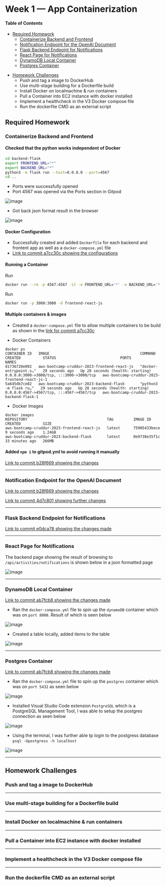 # Week 1 — App Containerization

#### Table of Contents

+ [Required Homework](#required-homework)
  - [Containerize Backend and Frontend](#containerize-backend-and-frontend)
  - [Notification Endpoint for the OpenAI Document](#notification-endpoint-for-the-openai-document)
  - [Flask Backend Endpoint for Notifications](#flask-backend-endpoint-for-notifications)
  - [React Page for Notifications](#react-page-for-notifications)
  - [DynamoDB Local Container](#dynamodb-local-container)
  - [Postgres Container](#postgres-container)
      
* [Homework Challenges](#homework-challenges)
  - Push and tag a image to DockerHub
  - Use multi-stage building for a Dockerfile build
  - Install Docker on localmachine & run containers
  - Pull a Container into EC2 instance with docker installed
  - Implement a healthcheck in the V3 Docker compose file
  - Run the dockerfile CMD as an external script


## Required Homework

### Containerize Backend and Frontend

#### Checked that the python works independent of Docker

```sh
cd backend-flask
export FRONTEND_URL="*"
export BACKEND_URL="*"
python3 -m flask run --host=0.0.0.0 --port=4567
cd ..
```
- Ports were successfully opened
- Port 4567 was opened via the Ports section in Gitpod

![image](https://user-images.githubusercontent.com/37842433/221377301-dfd32abb-815f-48ba-9e83-883954d28ed4.png)

- Got back json format result in the browser

![image](https://user-images.githubusercontent.com/37842433/221377331-5ecb2ba1-6ef9-47e9-b1b6-fe9302f152f3.png)



#### Docker Configuration

- Successfully created and added `Dockerfile` for each backend and frontent app as well as a `docker-compose.yml` file
- [Link to commit a7cc30c showing the configurations](https://github.com/morpheus04/aws-bootcamp-cruddur-2023/commit/a7cc30c9d6ba894936bb74693756dba37864258d?diff=split)


#### Running a Container

Run 
```sh
docker run --rm -p 4567:4567 -it -e FRONTEND_URL='*' -e BACKEND_URL='*' backend-flask
```

Run 
```sh
docker run -p 3000:3000 -d frontend-react-js
```

#### Multiple containers & images

- Created a `docker-compose.yml` file to allow multiple containers to be build as shown in the [link for commit a7cc30c](https://github.com/morpheus04/aws-bootcamp-cruddur-2023/commit/a7cc30c9d6ba894936bb74693756dba37864258d?diff=split)

- Docker Containers
```
docker ps
CONTAINER ID   IMAGE                                         COMMAND                  CREATED          STATUS                             PORTS                                       NAMES
d1736720e092   aws-bootcamp-cruddur-2023-frontend-react-js   "docker-entrypoint.s…"   29 seconds ago   Up 28 seconds (health: starting)   0.0.0.0:3000->3000/tcp, :::3000->3000/tcp   aws-bootcamp-cruddur-2023-frontend-react-js-1
5a645db7ce82   aws-bootcamp-cruddur-2023-backend-flask       "python3 -m flask ru…"   29 seconds ago   Up 28 seconds (health: starting)   0.0.0.0:4567->4567/tcp, :::4567->4567/tcp   aws-bootcamp-cruddur-2023-backend-flask-1
```

- Docker Images
```
docker images
REPOSITORY                                    TAG         IMAGE ID       CREATED          SIZE
aws-bootcamp-cruddur-2023-frontend-react-js   latest      75905433bece   9 seconds ago    1.24GB
aws-bootcamp-cruddur-2023-backend-flask       latest      0e9738e35f1c   33 minutes ago   266MB
```

#### Added `npm i` to gitpod.yml to avoid running it manually
[Link to commit b28f669 showing the changes](https://github.com/morpheus04/aws-bootcamp-cruddur-2023/commit/b28f6692175d3dbbb6bd8f058cee1310ff27b9c4?diff=split)

---

### Notification Endpoint for the OpenAI Document
[Link to commit b28f669 showing the changes](https://github.com/morpheus04/aws-bootcamp-cruddur-2023/commit/b28f6692175d3dbbb6bd8f058cee1310ff27b9c4?diff=split2)


[Link to commit 4d7c801 showing further changes](https://github.com/morpheus04/aws-bootcamp-cruddur-2023/commit/4d7c8016b869331f7243b1642a59f577e8177551?diff=split)

---

### Flask Backend Endpoint for Notifications
[Link to commit e0dca78 showing the changes made](https://github.com/morpheus04/aws-bootcamp-cruddur-2023/commit/e0dca78d60a2b78f538c7a1958251c8e51de7369?diff=split)

---

### React Page for Notifications

The backend page showing the result of browsing to `/api/activities/notifications` is shown below in a json formatted page

![image](https://user-images.githubusercontent.com/37842433/221383978-6a9ebd78-f41b-4187-abaa-97baac55f4bd.png)

---

### DynamoDB Local Container

[Link to commit ab7fcb8 showing the changes made](https://github.com/morpheus04/aws-bootcamp-cruddur-2023/commit/ab7fcb89084a508aaac3cb375d0f50e02a89ee61?diff=split)

- Ran the `docker-compose.yml` file to spin up the `dynamoDB` container which was on `port 8000`. Result of which is seen below

![image](https://user-images.githubusercontent.com/37842433/221384359-da6ce453-c78a-4ee6-a385-dafc9df8240f.png)


- Created a table locally, added items to the table

![image](https://user-images.githubusercontent.com/37842433/221384321-c584041b-bd5b-4691-9293-fc26eeb03d76.png)



---

### Postgres Container

[Link to commit ab7fcb8 showing the changes made](https://github.com/morpheus04/aws-bootcamp-cruddur-2023/commit/ab7fcb89084a508aaac3cb375d0f50e02a89ee61?diff=split)

- Ran the `docker-compose.yml` file to spin up the `postgres` container which was on `port 5432` as seen below

![image](https://user-images.githubusercontent.com/37842433/221384504-4f5c6bfe-51a6-4122-8ab8-eb198596a2f8.png)


- Installed Visual Studio Code extension `PostgreSQL` which is a PostgreSQL Management Tool, I was able to setup the postgres connection as seen below

![image](https://user-images.githubusercontent.com/37842433/221384580-c89ae658-a2c7-4a6f-912d-740e92b9b41c.png)

- Using the terminal, I was further able tp login to the postgress database
`psql -Upostgress -h localhost`

![image](https://user-images.githubusercontent.com/37842433/221384645-01277b27-a0e9-4751-8a5e-8da2c7ec9ff8.png)


***



## Homework Challenges

### Push and tag a image to DockerHub

---

### Use multi-stage building for a Dockerfile build

---

### Install Docker on localmachine & run containers

---

### Pull a Container into EC2 instance with docker installed

---

### Implement a healthcheck in the V3 Docker compose file

---

### Run the dockerfile CMD as an external script
